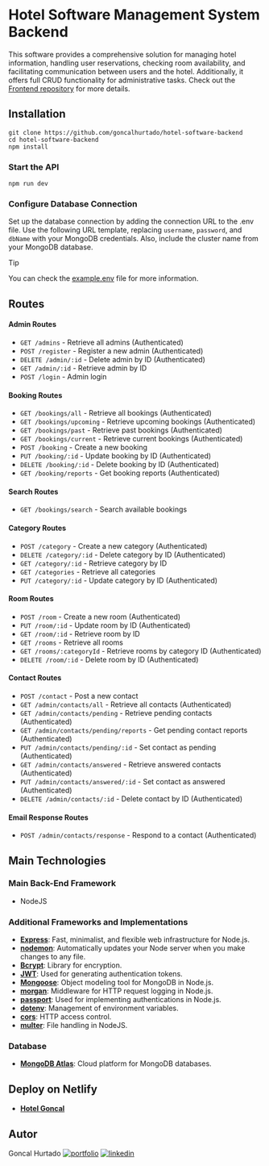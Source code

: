 # Hotel Software Management System Backend

This software provides a comprehensive solution for managing hotel information, handling user reservations, checking room availability, and facilitating communication between users and the hotel. Additionally, it offers full CRUD functionality for administrative tasks.
Check out the  [Frontend repository](https://github.com/goncalhurtado/hotel-software) for more details.


## Installation

```
git clone https://github.com/goncalhurtado/hotel-software-backend
cd hotel-software-backend
npm install
```

### Start the API

```
npm run dev
```

### Configure Database Connection
Set up the database connection by adding the connection URL to the .env file. Use the following URL template, replacing `username`, `password`, and `dbName` with your MongoDB credentials. 
Also, include the cluster name from your MongoDB database.

> [!TIP]
> You can check the [example.env](example.env) file for more information.

## Routes

#### Admin Routes
- `GET /admins` - Retrieve all admins (Authenticated)
- `POST /register` - Register a new admin (Authenticated)
- `DELETE /admin/:id` - Delete admin by ID (Authenticated)
- `GET /admin/:id` - Retrieve admin by ID
- `POST /login` - Admin login

#### Booking Routes
- `GET /bookings/all` - Retrieve all bookings (Authenticated)
- `GET /bookings/upcoming` - Retrieve upcoming bookings (Authenticated)
- `GET /bookings/past` - Retrieve past bookings (Authenticated)
- `GET /bookings/current` - Retrieve current bookings (Authenticated)
- `POST /booking` - Create a new booking
- `PUT /booking/:id` - Update booking by ID (Authenticated)
- `DELETE /booking/:id` - Delete booking by ID (Authenticated)
- `GET /booking/reports` - Get booking reports (Authenticated)

#### Search Routes
- `GET /bookings/search` - Search available bookings

#### Category Routes
- `POST /category` - Create a new category (Authenticated)
- `DELETE /category/:id` - Delete category by ID (Authenticated)
- `GET /category/:id` - Retrieve category by ID
- `GET /categories` - Retrieve all categories
- `PUT /category/:id` - Update category by ID (Authenticated)

#### Room Routes
- `POST /room` - Create a new room (Authenticated)
- `PUT /room/:id` - Update room by ID (Authenticated)
- `GET /room/:id` - Retrieve room by ID
- `GET /rooms` - Retrieve all rooms
- `GET /rooms/:categoryId` - Retrieve rooms by category ID (Authenticated)
- `DELETE /room/:id` - Delete room by ID (Authenticated)

#### Contact Routes
- `POST /contact` - Post a new contact
- `GET /admin/contacts/all` - Retrieve all contacts (Authenticated)
- `GET /admin/contacts/pending` - Retrieve pending contacts (Authenticated)
- `GET /admin/contacts/pending/reports` - Get pending contact reports (Authenticated)
- `PUT /admin/contacts/pending/:id` - Set contact as pending (Authenticated)
- `GET /admin/contacts/answered` - Retrieve answered contacts (Authenticated)
- `PUT /admin/contacts/answered/:id` - Set contact as answered (Authenticated)
- `DELETE /admin/contacts/:id` - Delete contact by ID (Authenticated)

#### Email Response Routes
- `POST /admin/contacts/response` - Respond to a contact (Authenticated)

## Main Technologies

### Main Back-End Framework
- NodeJS

### Additional Frameworks and Implementations

- [**Express**](https://expressjs.com/es/): Fast, minimalist, and flexible web infrastructure for Node.js. 
- [**nodemon**](https://nodemon.io/): Automatically updates your Node server when you make changes to any file.
- [**Bcrypt**](https://www.npmjs.com/package/bcryptjs): Library for encryption.
- [**JWT**](https://jwt.io/): Used for generating authentication tokens.
- [**Mongoose**](https://mongoosejs.com/): Object modeling tool for MongoDB in Node.js.
- [**morgan**](https://www.npmjs.com/package/morgan): Middleware for HTTP request logging in Node.js.
- [**passport**](https://www.passportjs.org/): Used for implementing authentications in Node.js.
- [**dotenv**](https://www.npmjs.com/package/dotenv): Management of environment variables.
- [**cors**](https://www.npmjs.com/package/cors): HTTP access control.
- [**multer**](https://www.npmjs.com/package/multer): File handling in NodeJS.

### Database

- [**MongoDB Atlas**](https://www.mongodb.com/atlas/database): Cloud platform for MongoDB databases.

## Deploy on Netlify
* [**Hotel Goncal**](https://hotel-goncal.netlify.app/)

## Autor
Goncal Hurtado [![portfolio](https://img.shields.io/badge/my_portfolio-000?style=for-the-badge&logo=ko-fi&logoColor=white)](https://goncalhurtado.netlify.app/) [![linkedin](https://img.shields.io/badge/linkedin-0A66C2?style=for-the-badge&logo=linkedin&logoColor=white)](https://www.linkedin.com/in/goncalhurtado/)
